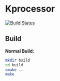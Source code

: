 # Kprocessor
[![Build Status](https://travis-ci.org/dib-lab/kProcessor.svg?branch=master)](https://travis-ci.org/dib-lab/kProcessor)

## Build
**Normal Build:**
```bash
mkdir build
cd build
cmake ..
make
```
